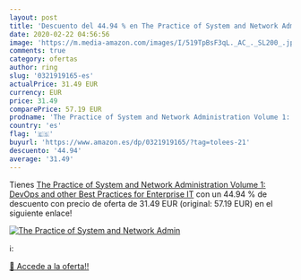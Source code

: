 ```yaml
---
layout: post
title: 'Descuento del 44.94 % en The Practice of System and Network Admin'
date: 2020-02-22 04:56:56
image: 'https://m.media-amazon.com/images/I/519TpBsF3qL._AC_._SL200_.jpg'
comments: true
category: ofertas
author: ring
slug: '0321919165-es'
actualPrice: 31.49 EUR
currency: EUR
price: 31.49
comparePrice: 57.19 EUR
prodname: 'The Practice of System and Network Administration Volume 1: DevOps and other Best Practices for Enterprise IT'
country: 'es'
flag: '🇪🇸'
buyurl: 'https://www.amazon.es/dp/0321919165/?tag=tolees-21'
descuento: '44.94'
average: '31.49'
---
```


Tienes [The Practice of System and Network Administration Volume 1: DevOps and other Best Practices for Enterprise IT](https://www.amazon.es/dp/0321919165/?tag=tolees-21) con un 44.94 % de descuento con precio de oferta de 31.49 EUR (original: 57.19 EUR) en el siguiente enlace!

[![The Practice of System and Network Admin](https://m.media-amazon.com/images/I/519TpBsF3qL._AC_._SL200_.jpg)](https://www.amazon.es/dp/0321919165/?tag=tolees-21)

ℹ️:


[🛒 Accede a la oferta!!](https://www.amazon.es/dp/0321919165/?tag=tolees-21)
